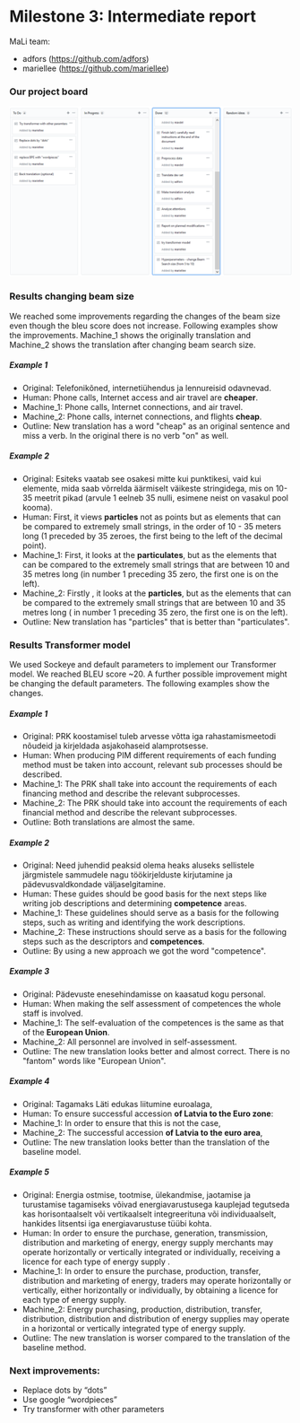 # Milestone 3: Intermediate report
MaLi team:
 * adfors (https://github.com/adfors)
 * mariellee (https://github.com/mariellee)

### Our project board
![Project board](/reports/Screenshot_pba_04.PNG?raw=true "project board A")

### Results changing beam size
We reached some improvements regarding the changes of the beam size even though the bleu score does not increase. Following examples show the improvements. Machine_1 shows the originally translation and Machine_2 shows the translation after changing beam search size.

##### Example 1
* Original: Telefonikõned, internetiühendus ja lennureisid odavnevad.
* Human: Phone calls, Internet access and air travel are __cheaper__.
* Machine_1: Phone calls, Internet connections, and air travel.
* Machine_2: Phone calls, internet connections, and flights __cheap__.
* Outline: New translation has a word "cheap" as an original sentence and miss a verb. In the original there is no verb "on" as well.


##### Example 2
* Original: Esiteks vaatab see osakesi mitte kui punktikesi, vaid kui elemente, mida saab võrrelda äärmiselt
väikeste stringidega, mis on 10- 35 meetrit pikad (arvule 1 eelneb 35 nulli, esimene neist on vasakul pool
kooma).
* Human: First, it views __particles__ not as points but as elements that can be compared to extremely small
strings, in the order of 10 - 35 meters long (1 preceded by 35 zeroes, the first being to the left of the
decimal point).
* Machine_1: First, it looks at the __particulates__, but as the elements that can be compared to the extremely
small strings that are between 10 and 35 metres long (in number 1 preceding 35 zero, the first one is on
the left).
* Machine_2: Firstly , it looks at the __particles__, but as the elements that can be compared to the extremely
small strings that are between 10 and 35 metres long ( in number 1 preceding 35 zero, the first one is on
the left).
* Outline: New translation has "particles" that is better than "particulates".




### Results Transformer model
We used Sockeye and default parameters to implement our Transformer model. We reached BLEU score ~20. A further possible improvement might be changing the default parameters. The following examples show the changes.

##### Example 1
* Original: PRK koostamisel tuleb arvesse võtta iga rahastamismeetodi nõudeid ja
kirjeldada asjakohaseid alamprotsesse.
* Human: When producing PIM different requirements of each funding method must
be taken into account, relevant sub processes should be described.
* Machine_1: The PRK shall take into account the requirements of each financing
method and describe the relevant subprocesses.
* Machine_2: The PRK should take into account the requirements of each financial
method and describe the relevant subprocesses.
* Outline: Both translations are almost the same.

##### Example 2
* Original: Need juhendid peaksid olema heaks aluseks sellistele järgmistele
sammudele nagu töökirjelduste kirjutamine ja pädevusvaldkondade
väljaselgitamine.
* Human: These guides should be good basis for the next steps like writing job
descriptions and determining __competence__ areas.
* Machine_1: These guidelines should serve as a basis for the following steps, such
as writing and identifying the work descriptions.
* Machine_2: These instructions should serve as a basis for the following steps
such as the descriptors and __competences__.
* Outline: By using a new approach we got the word "competence".


##### Example 3
* Original: Pädevuste enesehindamisse on kaasatud kogu personal.
* Human: When making the self assessment of competences the whole staff is
involved.
* Machine_1: The self-evaluation of the competences is the same as that of the
__European Union__.
* Machine_2: All personnel are involved in self-assessment.
* Outline: The new translation looks better and almost correct. There is no "fantom" words like "European Union".

##### Example 4
* Original: Tagamaks Läti edukas liitumine euroalaga,
* Human: To ensure successful accession __of Latvia to the Euro zone__:
* Machine_1: In order to ensure that this is not the case,
* Machine_2: The successful accession __of Latvia to the euro area__,
* Outline: The new translation looks better than the translation of the baseline model.

##### Example 5
* Original: Energia ostmise, tootmise, ülekandmise, jaotamise ja turustamise tagamiseks võivad
energiavarustusega kauplejad tegutseda kas horisontaalselt või vertikaalselt integreerituna või
individuaalselt, hankides litsentsi iga energiavarustuse tüübi kohta.
* Human: In order to ensure the purchase, generation, transmission, distribution and marketing of energy,
energy supply merchants may operate horizontally or vertically integrated or individually, receiving a
licence for each type of energy supply .
* Machine_1: In order to ensure the purchase, production, transfer, distribution and marketing of energy,
traders may operate horizontally or vertically, either horizontally or individually, by obtaining a licence for
each type of energy supply.
* Machine_2: Energy purchasing, production, distribution, transfer, distribution, distribution and distribution
of energy supplies may operate in a horizontal or vertically integrated type of energy supply.
* Outline: The new translation is worser compared to the translation of the baseline method.

### Next improvements:
- Replace dots by “dots”
- Use google “wordpieces”
- Try transformer with other parameters
